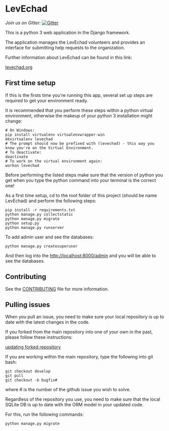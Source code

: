 LevEchad
===========

*Join us on Gitter:* [![Gitter](https://badges.gitter.im/LevEchadTech/community.svg)](https://gitter.im/LevEchadTech/community?utm_source=badge&utm_medium=badge&utm_campaign=pr-badge)

This is a python 3 web application in the Django framework. 

The application manages the  LevEchad volunteers and provides an interface for submitting help requests to the organization. 

Further information about LevEchad can be found in this link:

[levechad.org](http://levechad.org)

First time setup
-----------

If this is the firsts time you're running this app, several set up steps are required to get your environment ready.

It is recommended that you perform these steps within a python virtual environment, otherwise the makeup of your python 3 installation might change:

    # On Windows:
    pip install virtualenv virtualenvwrapper-win
    mkvirtualenv levechad
    # The prompt should now be prefixed with (levechad) - this way you know you're on the Virtual Environment.
    # To deactivate:
    deactivate
    # To work on the virtual environment again:
    workon levechad

Before performing the listed steps make sure that the version of python you get when you type the python command into your terminal is the correct one!


As a first time setup, cd to the root folder of this project (should be name LevEchad) and perform the following steps:

	pip install -r requirements.txt
	python manage.py collectstatic
	python manage.py migrate
	python setup.py
	python manage.py runserver

To add admin user and see the databases:

    python manage.py createsuperuser

And then log into the <http://localhost:8000/admin> and you will be able to see the databases.

Contributing
----------
See the [CONTRIBUTING](https://github.com/Lev-Echad/levechad-backend/blob/master/CONTRIBUTING.md) file for more information.

Pulling issues
-----------
When you pull an issue, you need to make sure your local repository is up to date with the latest changes in the code.

If you forked from the main repository into one of your own in the past, please follow these instructions:

[updating forked repository](https://medium.com/@topspinj/how-to-git-rebase-into-a-forked-repo-c9f05e821c8a)

If you are working within the main repository, type the following into git bash:

	git checkout develop
	git pull
	git checkout -b bugfix#

where # is the number of the github issue you wish to solve. 


Regardless of the repository you use, you need to make sure that the local SQLite DB is up to date with the ORM model in your updated code.

For this, run the following commands:

    python manage.py migrate
	
